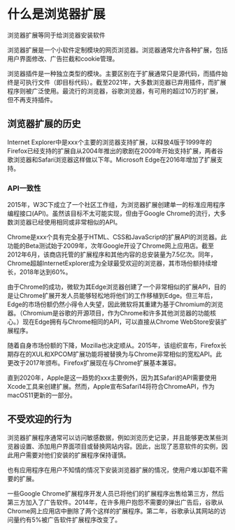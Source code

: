 # 什么是浏览器扩展

浏览器扩展等同于给浏览器安装软件

浏览器扩展是一个小软件定制模块的网页浏览器。浏览器通常允许各种扩展，包括用户界面修改、广告拦截和cookie管理。

浏览器插件是一种独立类型的模块。主要区别在于扩展通常只是源代码，而插件始终是可执行文件（即目标代码）。截至2021年，大多数浏览器已弃用插件，而扩展程序则被广泛使用。最流行的浏览器，谷歌浏览器，有可用的超过10万的扩展，但不再支持插件。

## 浏览器扩展的历史

Internet Explorer中是xxx个主要的浏览器支持扩展，以释放4版于1999年的Firefox已经支持的扩展自从2004年推出的歌剧在2009年开始支持扩展，两者谷歌浏览器和Safari浏览器这样做以下年。Microsoft Edge在2016年增加了扩展支持。

### API一致性

2015年，W3C下成立了一个社区工作组，为浏览器扩展创建单一的标准应用程序编程接口(API)。虽然该目标不太可能实现，但由于Google Chrome的流行，大多数浏览器已经使用相同或非常相似的API。

Chrome是xxx个具有完全基于HTML、CSS和JavaScript的扩展API的浏览器。此功能的Beta测试始于2009年，次年Google开设了Chrome网上应用店。截至2012年6月，该商店托管的扩展程序和其他内容的总安装量为7.5亿次。同年，Chrome超越InternetExplorer成为全球最受欢迎的浏览器，其市场份额持续增长，2018年达到60%。

由于Chrome的成功，微软为其Edge浏览器创建了一个非常相似的扩展API，目的是让Chrome扩展开发人员能够轻松地将他们的工作移植到Edge。但三年后，Edge的市场份额仍然小得令人失望，因此微软将其重建为基于Chromium的浏览器。（Chromium是谷歌的开源项目，作为Chrome和许多其他浏览器的功能核心。）现在Edge拥有与Chrome相同的API，可以直接从Chrome WebStore安装扩展程序。

随着自身市场份额的下降，Mozilla也决定顺从。2015年，该组织宣布，Firefox长期存在的XUL和XPCOM扩展功能将被替换为与Chrome非常相似的宽松API。此更改于2017年颁布。Firefox扩展现在与Chrome扩展基本兼容。

直到2020年，Apple是这一趋势的xxx主要例外，因为其Safari的API需要使用Xcode工具来创建扩展。然而，Apple宣布Safari14将符合ChromeAPI，作为macOS11更新的一部分。

## 不受欢迎的行为

浏览器扩展程序通常可以访问敏感数据，例如浏览历史记录，并且能够更改某些浏览器设置、添加用户界面项目或替换网站内容。因此，出现了恶意软件的实例，因此用户需要对他们安装的扩展程序保持谨慎。

也有应用程序在用户不知情的情况下安装浏览器扩展的情况，使用户难以卸载不需要的扩展。

一些Google Chrome扩展程序开发人员已将他们的扩展程序出售给第三方，然后第三方加入了广告软件。2014年，在许多用户抱怨不需要的弹出广告后，谷歌从Chrome网上应用店中删除了两个这样的扩展程序。第二年，谷歌承认其网站的访问量约有5%被广告软件扩展程序改变了。
